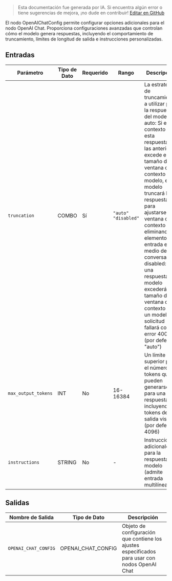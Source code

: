 > Esta documentación fue generada por IA. Si encuentra algún error o tiene sugerencias de mejora, ¡no dude en contribuir! [Editar en GitHub](https://github.com/Comfy-Org/embedded-docs/blob/main/comfyui_embedded_docs/docs/OpenAIChatConfig/es.md)

El nodo OpenAIChatConfig permite configurar opciones adicionales para el nodo OpenAI Chat. Proporciona configuraciones avanzadas que controlan cómo el modelo genera respuestas, incluyendo el comportamiento de truncamiento, límites de longitud de salida e instrucciones personalizadas.

## Entradas

| Parámetro | Tipo de Dato | Requerido | Rango | Descripción |
|-----------|-----------|----------|-------|-------------|
| `truncation` | COMBO | Sí | `"auto"`<br>`"disabled"` | La estrategia de truncamiento a utilizar para la respuesta del modelo. auto: Si el contexto de esta respuesta y las anteriores excede el tamaño de la ventana de contexto del modelo, el modelo truncará la respuesta para ajustarse a la ventana de contexto eliminando elementos de entrada en medio de la conversación. disabled: Si una respuesta del modelo excederá el tamaño de la ventana de contexto para un modelo, la solicitud fallará con un error 400 (por defecto: "auto") |
| `max_output_tokens` | INT | No | 16-16384 | Un límite superior para el número de tokens que pueden generarse para una respuesta, incluyendo tokens de salida visibles (por defecto: 4096) |
| `instructions` | STRING | No | - | Instrucciones adicionales para la respuesta del modelo (admite entrada multilínea) |

## Salidas

| Nombre de Salida | Tipo de Dato | Descripción |
|-------------|-----------|-------------|
| `OPENAI_CHAT_CONFIG` | OPENAI_CHAT_CONFIG | Objeto de configuración que contiene los ajustes especificados para usar con nodos OpenAI Chat |

